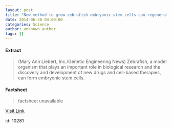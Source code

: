 ```yaml
---
layout: post
title: "New method to grow zebrafish embryonic stem cells can regenerate whole fish"
date: 2014-06-30 04:00:00
categories: Science
author: unknown author
tags: []
---
```



#### Extract
>(Mary Ann Liebert, Inc./Genetic Engineering News) Zebrafish, a model organism that plays an important role in biological research and the discovery and development of new drugs and cell-based therapies, can form embryonic stem cells.

#### Factsheet
>factsheet unavailable

[Visit Link](http://www.eurekalert.org/pub_releases/2014-06/mali-nmt063014.php)

id:   10281
